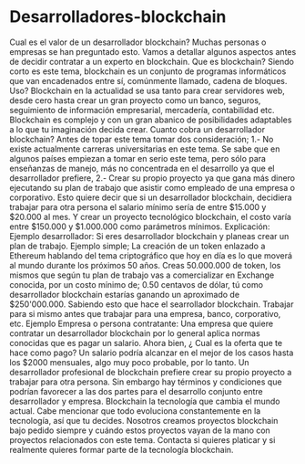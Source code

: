 # Desarrolladores-blockchain
Cual es el valor de un desarrollador blockchain?  Muchas personas o empresas se han preguntado esto. Vamos a detallar algunos aspectos antes de decidir contratar a un experto en blockchain.  Que es blockchain? Siendo corto es este tema, blockchain es un conjunto de programas informáticos que van encadenados entre sí, comúnmente llamado, cadena de bloques.  Uso? Blockchain en la actualidad se usa tanto para crear servidores web, desde cero hasta crear un gran proyecto como un banco, seguros, seguimiento de información empresarial, mercadería, contabilidad etc. Blockchain es complejo y con un gran abanico de posibilidades adaptables a lo que tu imaginación decida crear.  Cuanto cobra un desarrollador blockchain? Antes de topar este tema tomar dos consideración;  1.- No existe actualmente carreras universitarias en este tema. Se sabe que en algunos países empiezan a tomar en serio este tema, pero sólo para enseñanzas de manejo, más no concentrada en el desarrollo ya que el desarrollador prefiere,  2.- Crear su propio proyecto ya que gana más dinero ejecutando su plan de trabajo que asistir como empleado de una empresa o corporativo.  Esto quiere decir que si un desarrollador blockchain, decidiera trabajar para otra persona el salario mínimo sería de entre $15.000 y $20.000 al mes.  Y crear un proyecto tecnológico blockchain, el costo varía entre $150.000 y $1.000.000 como parámetros mínimos.  Explicación:  Ejemplo desarrollador:  Si eres desarrollador blockchain y planeas crear un plan de trabajo. Ejemplo simple;  La creación de un token enlazado a Ethereum hablando del tema criptográfico que hoy en día es lo que moverá al mundo durante los próximos 50 años. Creas 50.000.000 de token, los mismos que según tu plan de trabajo vas a comercializar en Exchange conocida, por un costo mínimo de; 0.50 centavos de dólar, tú como desarrollador blockchain estarías ganando un aproximado de $250'000.000. Sabiendo esto que hace el searrollador blockchain. Trabajar para si mismo antes que trabajar para una empresa, banco, corporativo, etc.  Ejemplo Empresa o persona contratante:  Una empresa que quiere contratar un desarrollador blockchain por lo general aplica normas conocidas que es pagar un salario. Ahora bien, ¿ Cual es la oferta que te hace como pago? Un salario podría alcanzar en el mejor de los casos hasta los $2000 mensuales, algo muy poco probable, por lo tanto. Un desarrollador profesional de blockchain prefiere crear su propio proyecto a trabajar para otra persona.  Sin embargo hay términos y condiciones que podrían favorecer a las dos partes para el desarrollo conjunto entre desarrollador y empresa.  Blockchain la tecnología que cambia el mundo actual.  Cabe mencionar que todo evoluciona constantemente en la tecnología, así que tu decides.  Nosotros creamos proyectos blockchain bajo pedido siempre y cuándo estos proyectos vayan de la mano con proyectos relacionados con este tema. Contacta si quieres platicar y si realmente quieres formar parte de la tecnología blockchain.
